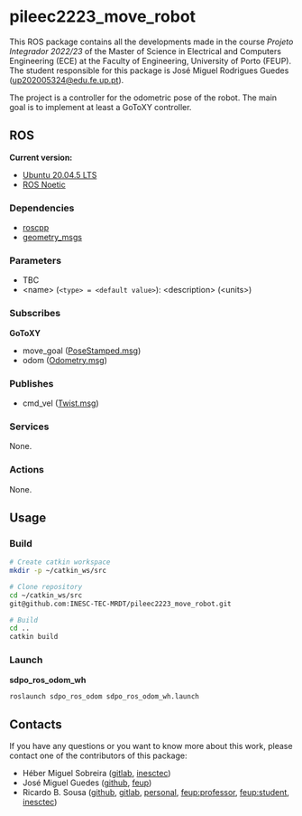 # pileec2223_move_robot

This ROS package contains all the developments made in the course _Projeto_
_Integrador 2022/23_ of the Master of Science in Electrical and Computers
Engineering (ECE) at the Faculty of Engineering, University of Porto (FEUP).
The student responsible for this package is José Miguel Rodrigues Guedes
(up202005324@edu.fe.up.pt).

The project is a controller for the odometric pose of the robot. The main goal
is to implement at least a GoToXY controller.

## ROS

**Current version:**

- [Ubuntu 20.04.5 LTS](https://releases.ubuntu.com/focal/)
- [ROS Noetic](https://wiki.ros.org/noetic)

### Dependencies

- [roscpp](https://wiki.ros.org/roscpp)
- [geometry_msgs](https://wiki.ros.org/geometry_msgs)

### Parameters

- TBC
- \<name\> (`<type> = <default value>`): \<description\> (\<units\>)

### Subscribes

**GoToXY**

- move_goal
  ([PoseStamped.msg](http://docs.ros.org/en/noetic/api/geometry_msgs/html/msg/PoseStamped.html))
- odom
  ([Odometry.msg](https://docs.ros.org/en/noetic/api/nav_msgs/html/msg/Odometry.html))

### Publishes

- cmd_vel
  ([Twist.msg](https://docs.ros.org/en/noetic/api/geometry_msgs/html/msg/Twist.html))

### Services

None.

### Actions

None.

## Usage

### Build

```sh
# Create catkin workspace
mkdir -p ~/catkin_ws/src

# Clone repository
cd ~/catkin_ws/src
git@github.com:INESC-TEC-MRDT/pileec2223_move_robot.git

# Build
cd ..
catkin build
```

### Launch

**sdpo_ros_odom_wh**

```sh
roslaunch sdpo_ros_odom sdpo_ros_odom_wh.launch
```

## Contacts

If you have any questions or you want to know more about this work, please
contact one of the contributors of this package:

- Héber Miguel Sobreira ([gitlab](https://gitlab.inesctec.pt/heber.m.sobreira),
  [inesctec](mailto:heber.m.sobreira@inesctec.pt))
- José Miguel Guedes ([github](https://github.com/MKira99),
  [feup](mailto:up202005324@edu.fe.up.pt))
- Ricardo B. Sousa ([github](https://github.com/sousarbarb/),
  [gitlab](https://gitlab.com/sousarbarb/),
  [personal](mailto:sousa.ricardob@outlook.com),
  [feup:professor](mailto:rbs@fe.up.pt),
  [feup:student](mailto:up201503004@edu.fe.up.pt),
  [inesctec](mailto:ricardo.b.sousa@inesctec.pt))

